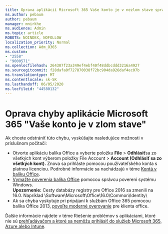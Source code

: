 ```yaml
---
title: Oprava aplikácií Microsoft 365 Vaše konto je v nezlom stave správy
ms.author: pebaum
author: pebaum
manager: mnirkhe
ms.audience: Admin
ms.topic: article
ROBOTS: NOINDEX, NOFOLLOW
localization_priority: Normal
ms.collection: Adm_O365
ms.custom:
- "2558"
- "9000571"
ms.openlocfilehash: 264307f23a349ef4ebf40f48ddbcddd3216a4927
ms.sourcegitcommit: f28dafa0f727870038f72bc904da926daf4ec07b
ms.translationtype: MT
ms.contentlocale: sk-SK
ms.lasthandoff: 06/05/2020
ms.locfileid: "44580132"
---
```

# <a name="fixing-the-microsoft-365-apps-your-account-is-in-a-bad-state-error"></a>Oprava chyby aplikácie Microsoft 365 "Vaše konto je v zlom stave"

Ak chcete odstrániť túto chybu, vyskúšajte nasledujúce možnosti v príslušnom počítači:

- Otvorte aplikáciu balíka Office a vyberte položku **File**  >  **Odhlásiť**sa zo všetkých kont výberom položky File Account  >  **Account (Odhlásiť sa zo všetkých kont).** Znova sa prihláste pomocou používateľského konta s platnou licenciou. Podrobné informácie sa nachádzajú v téme [Kontá v balíku Office](https://support.office.com/article/accounts-in-office-628ea040-f265-49de-b986-be09c3ebf8a9).
- [Vymažte poverenia balíka Office](https://docs.microsoft.com/office/troubleshoot/error-messages/another-account-already-signed-in#step-3-clear-cached-credentials-on-the-computer) pomocou správcu poverení systému Windows.<br>
  **Upozornenie:** Cesty databázy registry pre Office 2016 sa zmenili na 16.0. Napríklad \Software\Microsoft\Office\16.0\Common\Identity\
- Ak sa chyba vyskytuje pri pripájaní k službám Office 365 pomocou balíka Office 2013, [povoľte moderné overovanie](https://docs.microsoft.com/microsoft-365/admin/security-and-compliance/enable-modern-authentication) pre klienta office.

Ďalšie informácie nájdete v téme Riešenie problémov s aplikáciami, ktoré nie sú [prehľadávačom a ktoré sa nemôžu prihlásiť do služieb Microsoft 365, Azure alebo Intune](https://support.office.com/article/how-to-troubleshoot-non-browser-apps-that-can-t-sign-in-to-office-365-azure-or-intune-3ba1b268-66f6-462c-b0e5-070f5c2603c1).

